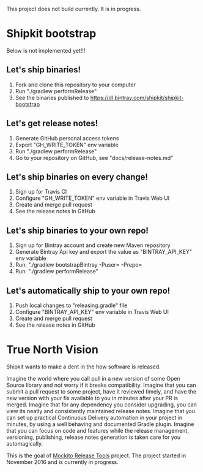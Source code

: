 This project does not build currently. It is in progress.

# Shipkit bootstrap

Below is not implemented yet!!!

## Let's ship binaries!

1. Fork and clone this repository to your computer
2. Run "./gradlew performRelease"
3. See the binaries published to https://dl.bintray.com/shipkit/shipkit-bootstrap

## Let's get release notes!

1. Generate GitHub personal access tokens
2. Export "GH_WRITE_TOKEN" env variable
3. Run "./gradlew performRelease"
4. Go to your repository on GitHub, see "docs/release-notes.md"

## Let's ship binaries on every change!

1. Sign up for Travis CI
2. Configure "GH_WRITE_TOKEN" env variable in Travis Web UI
3. Create and merge pull request
4. See the release notes in GitHub

## Let's ship binaries to your own repo!

1. Sign up for Bintray account and create new Maven repository
2. Generate Bintray Api key and export the value as "BINTRAY_API_KEY" env variable
3. Run: "./gradlew bootstrapBintray -Puser=<bintray user name> -Prepo=<bintray repo>
4. Run: "./gradlew performRelease"

## Let's automatically ship to your own repo!

1. Push local changes to "releasing.gradle" file
2. Configure "BINTRAY_API_KEY" env variable in Travis Web UI
3. Create and merge pull request
4. See the release notes in GitHub

# True North Vision

Shipkit wants to make a dent in the how software is released.

Imagine the world where you call pull in a new version of some Open Source library and not worry if it breaks compatibility.
Imagine that you can submit a pull request to some project, have it reviewed timely, and have the new version with your fix available to you in minutes after your PR is merged.
Imagine that for any dependency you consider upgrading, you can view its neatly and consistently maintained release notes.
Imagine that you can set up practical Continuous Delivery automation in your project in minutes, by using a well behaving and documented Gradle plugin.
Imagine that you can focus on code and features while the release management, versioning, publishing, release notes generation is taken care for you automagically.

This is the goal of [Mockito Release Tools](https://github.com/mockito/mockito-release-tools) project. The project started in November 2016 and is currently in progress.